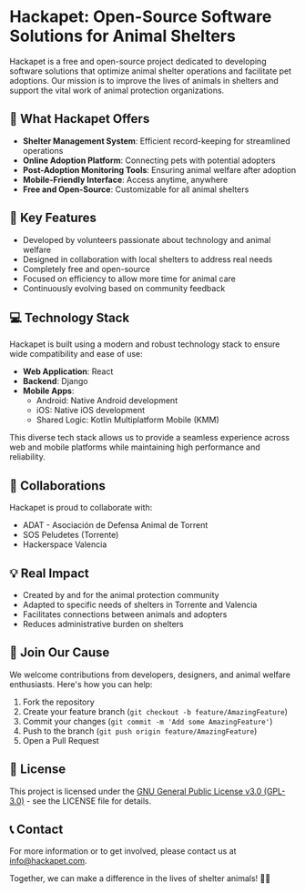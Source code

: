 # Hackapet: Open-Source Software Solutions for Animal Shelters

Hackapet is a free and open-source project dedicated to developing software solutions that optimize animal shelter operations and facilitate pet adoptions. Our mission is to improve the lives of animals in shelters and support the vital work of animal protection organizations.

## 🐾 What Hackapet Offers

- **Shelter Management System**: Efficient record-keeping for streamlined operations
- **Online Adoption Platform**: Connecting pets with potential adopters
- **Post-Adoption Monitoring Tools**: Ensuring animal welfare after adoption
- **Mobile-Friendly Interface**: Access anytime, anywhere
- **Free and Open-Source**: Customizable for all animal shelters

## 🚀 Key Features

- Developed by volunteers passionate about technology and animal welfare
- Designed in collaboration with local shelters to address real needs
- Completely free and open-source
- Focused on efficiency to allow more time for animal care
- Continuously evolving based on community feedback

## 💻 Technology Stack

Hackapet is built using a modern and robust technology stack to ensure wide compatibility and ease of use:

- **Web Application**: React
- **Backend**: Django
- **Mobile Apps**: 
  - Android: Native Android development
  - iOS: Native iOS development
  - Shared Logic: Kotlin Multiplatform Mobile (KMM)

This diverse tech stack allows us to provide a seamless experience across web and mobile platforms while maintaining high performance and reliability.

## 🤝 Collaborations

Hackapet is proud to collaborate with:
- ADAT - Asociación de Defensa Animal de Torrent
- SOS Peludetes (Torrente)
- Hackerspace Valencia

## 💡 Real Impact

- Created by and for the animal protection community
- Adapted to specific needs of shelters in Torrente and Valencia
- Facilitates connections between animals and adopters
- Reduces administrative burden on shelters

## 🌟 Join Our Cause

We welcome contributions from developers, designers, and animal welfare enthusiasts. Here's how you can help:

1. Fork the repository
2. Create your feature branch (`git checkout -b feature/AmazingFeature`)
3. Commit your changes (`git commit -m 'Add some AmazingFeature'`)
4. Push to the branch (`git push origin feature/AmazingFeature`)
5. Open a Pull Request

## 📝 License

This project is licensed under the [GNU General Public License v3.0 (GPL-3.0)](LICENSE.md) - see the LICENSE file for details.

## 📞 Contact

For more information or to get involved, please contact us at [info@hackapet.com](mailto:info@hackapet.com).

Together, we can make a difference in the lives of shelter animals! 🐶🐱
